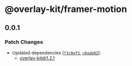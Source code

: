 # @overlay-kit/framer-motion

## 0.0.1

### Patch Changes

- Updated dependencies [[`f3c8ef3`](https://github.com/toss/overlay-kit/commit/f3c8ef311422ea75ce58c91d7003cb680cfca40b), [`c0aab02`](https://github.com/toss/overlay-kit/commit/c0aab02c89e5a83351db55d5804cc8815e46cfd7)]:
  - overlay-kit@1.2.1
